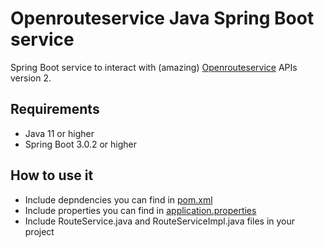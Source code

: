 # Openrouteservice Java Spring Boot service
Spring Boot service to interact with (amazing) [Openrouteservice](https://openrouteservice.org/) APIs version 2.

## Requirements
- Java 11 or higher
- Spring Boot 3.0.2 or higher

## How to use it
- Include depndencies you can find in [pom.xml](./pom.xml)
- Include properties you can find in [application.properties](./src/main/resources/application.properties)
- Include RouteService.java and RouteServiceImpl.java files in your project
